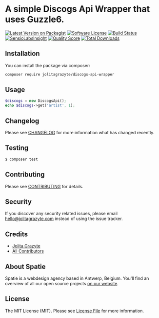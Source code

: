 # A simple Discogs Api Wrapper that uses Guzzle6.

[![Latest Version on Packagist](https://img.shields.io/packagist/v/jolitagrazyte/discogs-api-wrapper.svg?style=flat-square)](https://packagist.org/packages/jolitagrazyte/discogs-api-wrapper)
[![Software License](https://img.shields.io/badge/license-MIT-brightgreen.svg?style=flat-square)](LICENSE.md)
[![Build Status](https://img.shields.io/travis/JolitaGrazyte/discogs-api-wrapper/master.svg?style=flat-square)](https://travis-ci.org/JolitaGrazyte/discogs-api-wrapper)
[![SensioLabsInsight](https://img.shields.io/sensiolabs/i/xxxxxxxxx.svg?style=flat-square)](https://insight.sensiolabs.com/projects/xxxxxxxxx)
[![Quality Score](https://img.shields.io/scrutinizer/g/JolitaGrazyte/discogs-api-wrapper.svg?style=flat-square)](https://scrutinizer-ci.com/g/JolitaGrazyte/discogs-api-wrapper)
[![Total Downloads](https://img.shields.io/packagist/dt/jolitagrazyte/discogs-api-wrapper.svg?style=flat-square)](https://packagist.org/packages/jolitagrazyte/discogs-api-wrapper)


## Installation

You can install the package via composer:

``` bash
composer require jolitagrazyte/discogs-api-wrapper
```

## Usage

``` php
$discogs = new DiscogsApi();
echo $discogs->get('artist', 1);
```

## Changelog

Please see [CHANGELOG](CHANGELOG.md) for more information what has changed recently.

## Testing

``` bash
$ composer test
```

## Contributing

Please see [CONTRIBUTING](CONTRIBUTING.md) for details.

## Security

If you discover any security related issues, please email hello@jolitagrazyte.com instead of using the issue tracker.

## Credits

- [Jolita Grazyte](https://github.com/JolitaGrazyte)
- [All Contributors](../../contributors)

## About Spatie
Spatie is a webdesign agency based in Antwerp, Belgium. You'll find an overview of all our open source projects [on our website](https://spatie.be/opensource).

## License

The MIT License (MIT). Please see [License File](LICENSE.md) for more information.
